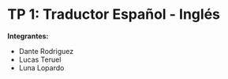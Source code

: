 # TP 1: Traductor Español - Inglés 

**Integrantes:**
- Dante Rodriguez
- Lucas Teruel
- Luna Lopardo

